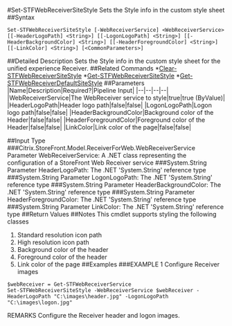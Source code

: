 #Set-STFWebReceiverSiteStyle
Sets the Style info in the custom style sheet
##Syntax
```Set-STFWebReceiverSiteStyle [-WebReceiverService] <WebReceiverService> [[-HeaderLogoPath] <String>] [[-LogonLogoPath] <String>] [[-HeaderBackgroundColor] <String>] [[-HeaderForegroundColor] <String>] [[-LinkColor] <String>] [<CommonParameters>]
```
##Detailed Description
Sets the Style info in the custom style sheet for the unified experience Receiver.
##Related Commands
*[Clear-STFWebReceiverSiteStyle](Clear-STFWebReceiverSiteStyle)
*[Get-STFWebReceiverSiteStyle](Get-STFWebReceiverSiteStyle)
*[Get-STFWebReceiverDefaultSiteStyle](Get-STFWebReceiverDefaultSiteStyle)
##Parameters
|Name|Description|Required?|Pipeline Input||--|--|--|--||WebReceiverService|The WebReceiver service to style|true|true (ByValue)||HeaderLogoPath|Header logo path|false|false||LogonLogoPath|Logon logo path|false|false||HeaderBackgroundColor|Background color of the Header|false|false||HeaderForegroundColor|Foreground color of the Header|false|false||LinkColor|Link color of the page|false|false|##Input Type
###Citrix.StoreFront.Model.ReceiverForWeb.WebReceiverService
Parameter WebReceiverService: A .NET class representing the configuration of a StoreFront Web Receiver service
###System.String
Parameter HeaderLogoPath: The .NET 'System.String' reference type
###System.String
Parameter LogonLogoPath: The .NET 'System.String' reference type
###System.String
Parameter HeaderBackgroundColor: The .NET 'System.String' reference type
###System.String
Parameter HeaderForegroundColor: The .NET 'System.String' reference type
###System.String
Parameter LinkColor: The .NET 'System.String' reference type
##Return Values
##Notes
This cmdlet supports styling the following classes
1. Standard resolution icon path
2. High resolution icon path
3. Background color of the header
4. Foreground color of the header
5. Link color of the page
##Examples
###EXAMPLE 1 Configure Receiver images
```$webReceiver = Get-STFWebReceiverService
Set-STFWebReceiverSiteStyle -WebReceiverService $webReceiver -HeaderLogoPath "C:\images\header.jpg" -LogonLogoPath "C:\images\logon.jpg"
```
REMARKS
Configure the Receiver header and logon images.
